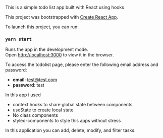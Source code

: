 This is a simple todo list app built with React using hooks

This project was bootstrapped with [Create React App](https://github.com/facebook/create-react-app).

To launch this project, you can run:

### `yarn start`

Runs the app in the development mode.\
Open [http://localhost:3000](http://localhost:3000) to view it in the browser.

To access the todolist page, please enter the following email address and password:

* **email**: test@test.com
* **password**: test


In this app i used

* context hooks to share global state between components
* useState to create local state
* No class components
* styled-components to style this apps without stress

In this application you can add, delete, modify, and filter tasks.